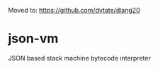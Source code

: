 Moved to: https://github.com/dvtate/dlang20

# json-vm
JSON based stack machine bytecode interpreter
